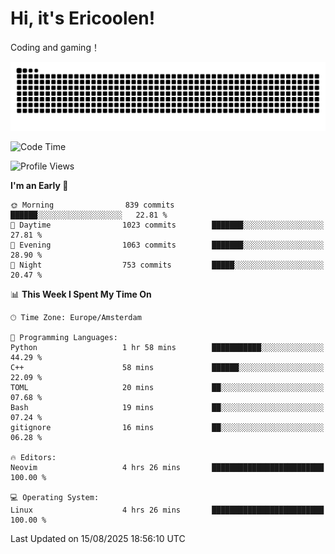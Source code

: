 # Hi, it's Ericoolen!
Coding and gaming！

<picture>
  <source media="(prefers-color-scheme: dark)" srcset="https://raw.githubusercontent.com/Eric-Song-Nop/Eric-Song-Nop/output/github-contribution-grid-snake-dark.svg">
  <source media="(prefers-color-scheme: light)" srcset="https://raw.githubusercontent.com/Eric-Song-Nop/Eric-Song-Nop/output/github-contribution-grid-snake.svg">
  <img alt="github contribution grid snake animation" src="https://raw.githubusercontent.com/Eric-Song-Nop/Eric-Song-Nop/output/github-contribution-grid-snake.svg">
</picture>

<!--START_SECTION:waka-->
![Code Time](http://img.shields.io/badge/Code%20Time-1%2C869%20hrs%2015%20mins-blue)

![Profile Views](http://img.shields.io/badge/Profile%20Views-0-blue)

**I'm an Early 🐤** 

```text
🌞 Morning                839 commits         ██████░░░░░░░░░░░░░░░░░░░   22.81 % 
🌆 Daytime                1023 commits        ███████░░░░░░░░░░░░░░░░░░   27.81 % 
🌃 Evening                1063 commits        ███████░░░░░░░░░░░░░░░░░░   28.90 % 
🌙 Night                  753 commits         █████░░░░░░░░░░░░░░░░░░░░   20.47 % 
```


📊 **This Week I Spent My Time On** 

```text
🕑︎ Time Zone: Europe/Amsterdam

💬 Programming Languages: 
Python                   1 hr 58 mins        ███████████░░░░░░░░░░░░░░   44.29 % 
C++                      58 mins             ██████░░░░░░░░░░░░░░░░░░░   22.09 % 
TOML                     20 mins             ██░░░░░░░░░░░░░░░░░░░░░░░   07.68 % 
Bash                     19 mins             ██░░░░░░░░░░░░░░░░░░░░░░░   07.24 % 
gitignore                16 mins             ██░░░░░░░░░░░░░░░░░░░░░░░   06.28 % 

🔥 Editors: 
Neovim                   4 hrs 26 mins       █████████████████████████   100.00 % 

💻 Operating System: 
Linux                    4 hrs 26 mins       █████████████████████████   100.00 % 
```


 Last Updated on 15/08/2025 18:56:10 UTC
<!--END_SECTION:waka-->
